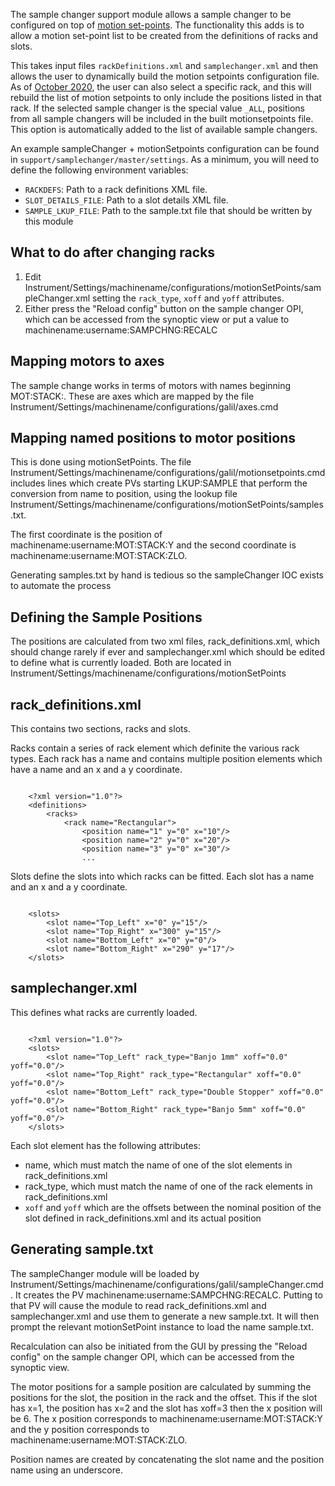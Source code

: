 The sample changer support module allows a sample changer to be configured on top of [motion set-points](Motion-Set-points). The functionality this adds is to allow a motion set-point list to be created from the definitions of racks and slots.

This takes input files `rackDefinitions.xml` and `samplechanger.xml` and then allows the user to dynamically build the motion setpoints configuration file. As of [October 2020](https://github.com/ISISComputingGroup/IBEX/issues/5720), the user can also select a specific rack, and this will rebuild the list of motion setpoints to only include the positions listed in that rack. If the selected sample changer is the special value `_ALL`, positions from all sample changers will be included in the built motionsetpoints file. This option is automatically added to the list of available sample changers.

An example sampleChanger + motionSetpoints configuration can be found in `support/samplechanger/master/settings`. As a minimum, you will need to define the following environment variables:
- `RACKDEFS`: Path to a rack definitions XML file.
- `SLOT_DETAILS_FILE`: Path to a slot details XML file.
- `SAMPLE_LKUP_FILE`: Path to the sample.txt file that should be written by this module

## What to do after changing racks

1. Edit Instrument/Settings/machinename/configurations/motionSetPoints/sampleChanger.xml setting the `rack_type`, `xoff` and `yoff` attributes.
1. Either press the "Reload config" button on the sample changer OPI, which can be accessed from the synoptic view or put a value to machinename:username:SAMPCHNG:RECALC

## Mapping motors to axes

The sample change works in terms of motors with names beginning MOT:STACK:. 
These are axes which are mapped by the file Instrument/Settings/machinename/configurations/galil/axes.cmd

## Mapping named positions to motor positions

This is done using motionSetPoints.
The file Instrument/Settings/machinename/configurations/galil/motionsetpoints.cmd includes lines which 
create PVs starting LKUP:SAMPLE that perform the conversion from name to position, using the 
lookup file Instrument/Settings/machinename/configurations/motionSetPoints/samples.txt.

The first coordinate is the position of machinename:username:MOT:STACK:Y 
and the second coordinate is machinename:username:MOT:STACK:ZLO.

Generating samples.txt by hand is tedious so the sampleChanger IOC exists to automate the process

## Defining the Sample Positions

The positions are calculated from two xml files, rack_definitions.xml, which should change rarely if ever
and samplechanger.xml which should be edited to define what is currently loaded.
Both are located in Instrument/Settings/machinename/configurations/motionSetPoints

## rack_definitions.xml

This contains two sections, racks and slots.

Racks contain a series of rack element which definite the various rack types. 
Each rack has a name and contains multiple position elements which have a name and an x and a y coordinate.

```

	<?xml version="1.0"?>
	<definitions>
		<racks>
			<rack name="Rectangular">
				<position name="1" y="0" x="10"/>
				<position name="2" y="0" x="20"/>
				<position name="3" y="0" x="30"/>
				...
```

Slots define the slots into which racks can be fitted.
Each slot has a name and an x and a y coordinate.

```

	<slots>
		<slot name="Top_Left" x="0" y="15"/>
		<slot name="Top_Right" x="300" y="15"/>
		<slot name="Bottom_Left" x="0" y="0"/>
		<slot name="Bottom_Right" x="290" y="17"/>
	</slots>
```

## samplechanger.xml

This defines what racks are currently loaded.

```

	<?xml version="1.0"?>
	<slots>
		<slot name="Top_Left" rack_type="Banjo 1mm" xoff="0.0" yoff="0.0"/>
		<slot name="Top_Right" rack_type="Rectangular" xoff="0.0" yoff="0.0"/>
		<slot name="Bottom_Left" rack_type="Double Stopper" xoff="0.0" yoff="0.0"/>
		<slot name="Bottom_Right" rack_type="Banjo 5mm" xoff="0.0" yoff="0.0"/>
	</slots>
```
	
Each slot element has the following attributes:

* name, which must match the name of one of the slot elements in rack_definitions.xml
* rack_type, which must match the name of one of the rack elements in rack_definitions.xml
* `xoff` and `yoff` which are the offsets between the nominal position of the slot defined in rack_definitions.xml and its actual position

## Generating sample.txt

The sampleChanger module will be loaded by Instrument/Settings/machinename/configurations/galil/sampleChanger.cmd.
It creates the PV machinename:username:SAMPCHNG:RECALC. 
Putting to that PV will cause the module to read rack_definitions.xml and samplechanger.xml 
and use them to generate a new sample.txt. 
It will then prompt the relevant motionSetPoint instance to load the name sample.txt.

Recalculation can also be initiated from the GUI by pressing the "Reload config" on the sample changer OPI,
which can be accessed from the synoptic view.

The motor positions for a sample position are calculated by summing the positions for the slot, the position in the rack
and the offset. This if the slot has x=1, the position has x=2 and the slot has xoff=3 then the x position will be 6.
The x position corresponds to machinename:username:MOT:STACK:Y 
and the y position corresponds to machinename:username:MOT:STACK:ZLO.

Position names are created by concatenating the slot name and the position name using an underscore.